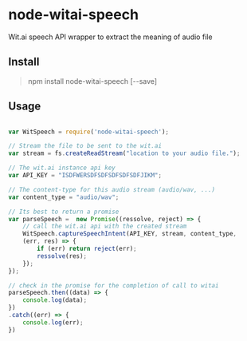 # node-witai-speech
Wit.ai speech API wrapper to extract the meaning of audio file 

## Install

> npm install node-witai-speech [--save]


## Usage

`````javascript

var WitSpeech = require('node-witai-speech');

// Stream the file to be sent to the wit.ai
var stream = fs.createReadStream("location to your audio file.");

// The wit.ai instance api key
var API_KEY = "ISDFWERSDFSDFSDFSDFSDFJIKM";

// The content-type for this audio stream (audio/wav, ...)
var content_type = "audio/wav";

// Its best to return a promise
var parseSpeech =  new Promise((ressolve, reject) => {
    // call the wit.ai api with the created stream
    WitSpeech.captureSpeechIntent(API_KEY, stream, content_type, 
    (err, res) => {
        if (err) return reject(err);
        ressolve(res);
    });
});

// check in the promise for the completion of call to witai
parseSpeech.then((data) => {
    console.log(data);
})
.catch((err) => {
    console.log(err);
})

`````